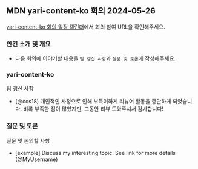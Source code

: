 ## MDN yari-content-ko 회의 2024-05-26

[yari-content-ko 회의 일정 캘린더](https://calendar.google.com/calendar/u/0/embed?src=e43bb879372391269af4ee800723136b5df9a7c01bba63f6f3798504ba6b94e7@group.calendar.google.com&ctz=Asia/Seoul)에서 회의 참여 URL을 확인해주세요.

### 안건 소개 및 개요

- 다음 회의에 이야기할 내용을 `팀 갱신 사항`과 `질문 및 토론`에 작성해주세요.

### yari-content-ko

팀 갱신 사항

- (@cos18) 개인적인 사정으로 인해 부득이하게 리뷰어 활동을 중단하게 되었습니다. 비록 부족한 점이 많았지만, 그동안 리뷰 도와주셔서 감사합니다!

### 질문 및 토론

질문 및 논의할 사항

- [example] Discuss my interesting topic. See link for more details (@MyUsername)
